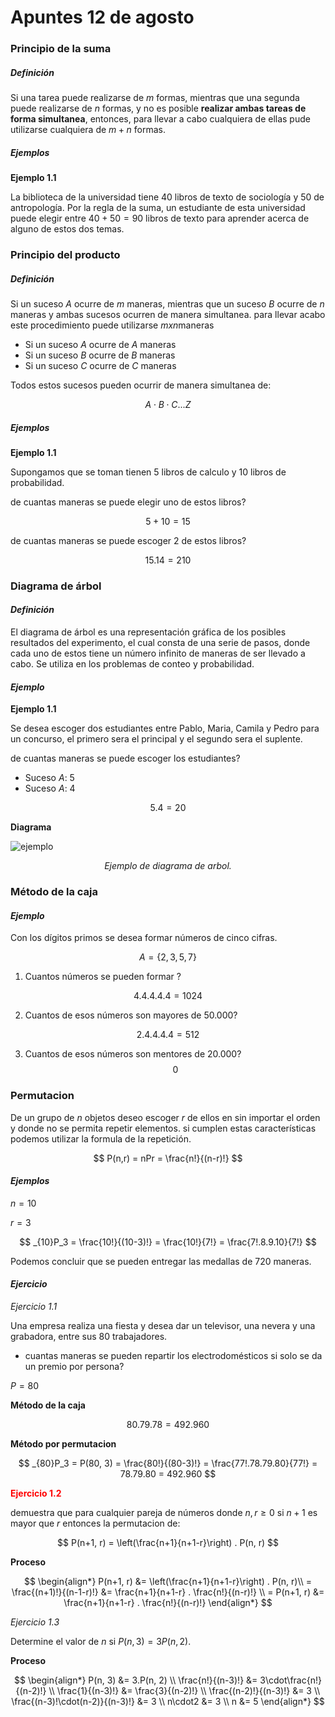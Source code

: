 # Apuntes 12 de agosto

### Principio de la suma

##### _Definición_

Si una tarea puede realizarse de $m$ formas, mientras que una segunda puede realizarse de $n$ formas,
y no es posible **realizar ambas tareas de forma simultanea**, entonces, para llevar a cabo cualquiera
de ellas pude utilizarse cualquiera de $m + n$ formas.

##### _Ejemplos_

**Ejemplo 1.1**

La biblioteca de la universidad tiene 40 libros de texto de sociología y 50 de antropología. Por la regla
de la suma, un estudiante de esta universidad puede elegir entre $40 + 50 = 90$ libros de texto para aprender
acerca de alguno de estos dos temas.

### Principio del producto

##### _Definición_

Si un suceso $A$ ocurre de $m$ maneras, mientras que un suceso $B$ ocurre de $n$ maneras y ambas sucesos
ocurren de manera simultanea. para llevar acabo este procedimiento puede utilizarse $mxn$maneras

- Si un suceso $A$ ocurre de $A$ maneras
- Si un suceso $B$ ocurre de $B$ maneras
- Si un suceso $C$ ocurre de $C$ maneras

Todos estos sucesos pueden ocurrir de manera simultanea de:

$$
  A\cdot B\cdot C...Z
$$

##### _Ejemplos_

**Ejemplo 1.1**

Supongamos que se toman tienen 5 libros de calculo y 10 libros de probabilidad.

de cuantas maneras se puede elegir uno de estos libros?

$$
  5 + 10 = 15
$$

de cuantas maneras se puede escoger 2 de estos libros?

$$
  15 . 14 =  210
$$

### Diagrama de árbol

#### _Definición_

El diagrama de árbol es una representación gráfica de los posibles
resultados del experimento, el cual consta de una serie de pasos, donde cada
uno de estos tiene un número infinito de maneras de ser llevado a cabo.
Se utiliza en los problemas de conteo y probabilidad.

#### _Ejemplo_

**Ejemplo 1.1**

Se desea escoger dos estudiantes entre Pablo, Maria, Camila y Pedro para un concurso,
el primero sera el principal y el segundo sera el suplente.

de cuantas maneras se puede escoger los estudiantes?

- Suceso $A$: 5
- Suceso $A$: 4

$$
  5.4=20
$$

**Diagrama**

![ejemplo](http://2.bp.blogspot.com/-St-1XWc-nLI/T8K33YwJBYI/AAAAAAAAAJU/1eQcUJLBr-s/s1600/Imagen5.png)

<p align="center" style="font-style: italic">Ejemplo de diagrama de arbol.</p>

### Método de la caja

#### _Ejemplo_

Con los dígitos primos se desea formar números de cinco cifras.

$$
A =\{ 2, 3, 5, 7 \}
$$

1. Cuantos números se pueden formar ?

$$4.4.4.4.4 = 1024$$

2. Cuantos de esos números son mayores de 50.000?

$$2.4.4.4.4 = 512$$

3. Cuantos de esos números son mentores de 20.000?
   $$0$$

### Permutacion

De un grupo de $n$ objetos deseo escoger $r$ de ellos en sin importar el orden y donde no se permita
repetir elementos. si cumplen estas características podemos utilizar la formula de la repetición.

$$
  P(n,r) = nPr = \frac{n!}{(n-r)!}
$$

#### _Ejemplos_

$n = 10$

$r = 3$

$$
  _{10}P_3 = \frac{10!}{(10-3)!}
  = \frac{10!}{7!}
  = \frac{7!.8.9.10}{7!}
$$

Podemos concluir que se pueden entregar las medallas de 720 maneras.

#### _Ejercicio_

_Ejercicio 1.1_

Una empresa realiza una fiesta y desea dar un televisor, una nevera y una grabadora,
entre sus 80 trabajadores.

- cuantas maneras se pueden repartir los electrodomésticos si solo se da un premio por
  persona?

$P=80$

**Método de la caja**

$$
  80.79.78 = 492.960
$$

**Método por permutacion**

$$
  _{80}P_3 = P(80, 3)
  = \frac{80!}{(80-3)!}
  = \frac{77!.78.79.80}{77!}
  = 78.79.80 = 492.960
$$

<strong style="color: red">Ejercicio 1.2</strong>

demuestra que para cualquier pareja de números donde $n,r \geq 0$ si $n+1$ es mayor que $r$
entonces la permutacion de:

$$
  P(n+1, r) = \left(\frac{n+1}{n+1-r}\right) . P(n, r)
$$

**Proceso**

$$
\begin{align*}
  P(n+1, r) &= \left(\frac{n+1}{n+1-r}\right) . P(n, r)\\
  = \frac{(n+1)!}{(n-1-r)!} &= \frac{n+1}{n+1-r} . \frac{n!}{(n-r)!} \\
  = P(n+1, r) &= \frac{n+1}{n+1-r} . \frac{n!}{(n-r)!}
\end{align*} 
$$

_Ejercicio 1.3_

Determine el valor de $n$ si  $P(n, 3) = 3 P(n, 2)$.

**Proceso**

$$
\begin{align*}
  P(n, 3) &= 3.P(n, 2) \\
  \frac{n!}{(n-3)!} &= 3\cdot\frac{n!}{(n-2)!} \\
  \frac{1}{(n-3)!} &= \frac{3}{(n-2)!} \\
  \frac{(n-2)!}{(n-3)!} &= 3 \\
  \frac{(n-3)!\cdot(n-2)}{(n-3)!} &= 3 \\
  n\cdot2 &= 3 \\
  n &= 5
\end{align*} 
$$
